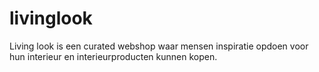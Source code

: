 # livinglook
Living look is een curated webshop waar mensen inspiratie opdoen voor hun interieur en interieurproducten kunnen kopen.
